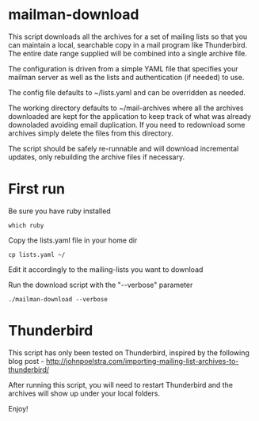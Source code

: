 mailman-download
================

This script downloads all the archives for a set of mailing lists so
that you can maintain a local, searchable copy in a mail program like
Thunderbird.  The entire date range supplied will be combined into
a single archive file.

The configuration is driven from a simple YAML file that specifies your
mailman server as well as the lists and authentication (if needed) to
use.  

The config file defaults to ~/lists.yaml and can be overridden as
needed.

The working directory defaults to ~/mail-archives where all the archives 
downloaded are kept for the application to keep track of what was already
downoladed avoiding email duplication. If you need to redownload some archives
simply delete the files from this directory.

The script should be safely re-runnable and will download incremental
updates, only rebuilding the archive files if necessary.

First run
===========

Be sure you have ruby installed

    which ruby

Copy the lists.yaml file in your home dir

    cp lists.yaml ~/

Edit it accordingly to the mailing-lists you want to download

Run the download script with the "--verbose" parameter

    ./mailman-download --verbose

Thunderbird
===========

This script has only been tested on Thunderbird, inspired by the
following blog post -
http://johnpoelstra.com/importing-mailing-list-archives-to-thunderbird/

After running this script, you will need to restart Thunderbird
and the archives will show up under your local folders.

Enjoy!
